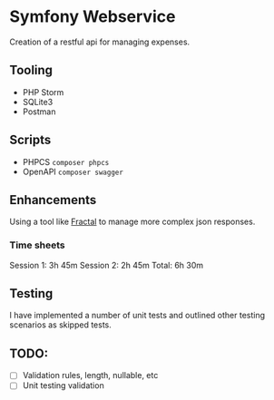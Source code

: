 # Symfony Webservice

Creation of a restful api for managing expenses.

## Tooling
* PHP Storm
* SQLite3
* Postman

## Scripts
* PHPCS `composer phpcs`
* OpenAPI `composer swagger`

## Enhancements
Using a tool like [Fractal](https://fractal.thephpleague.com/) to manage more complex json responses.

### Time sheets
Session 1: 3h 45m
Session 2: 2h 45m
Total: 6h 30m

## Testing
I have implemented a number of unit tests and outlined other testing scenarios as skipped tests.

## TODO:
 - [ ] Validation rules, length, nullable, etc
 - [ ] Unit testing validation
